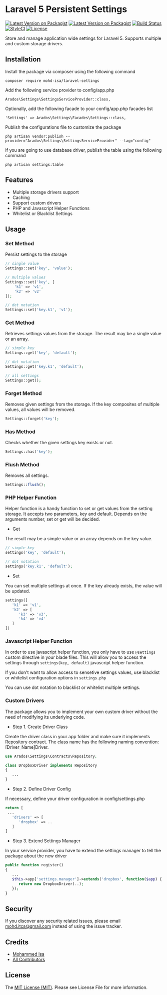 # Laravel 5 Persistent Settings
[![Latest Version on Packagist](https://img.shields.io/packagist/v/mohd-isa/laravel-settings.svg)](https://github.com/mohd-isa/laravel-settings/releases)
[![Latest Version on Packagist](https://img.shields.io/packagist/dt/mohd-isa/laravel-settings.svg)](https://packagist.org/packages/mohd-isa/laravel-settings)
[![Build Status](https://travis-ci.org/mohd-isa/laravel-settings.svg?branch=master)](https://travis-ci.org/mohd-isa/laravel-settings)
[![StyleCI](https://styleci.io/repos/100166108/shield)](https://styleci.io/repos/100166108)
[![License](https://img.shields.io/badge/License-MIT-blue.svg?style=flat-square)](https://opensource.org/licenses/MIT)

Store and manage application wide settings for Laravel 5. Supports multiple and custom storage drivers.

## Installation
Install the package via composer using the following command
````
composer require mohd-isa/laravel-settings
````
Add the following service provider to config/app.php
````
Arados\Settings\SettingsServiceProvider::class,
````
Optionally, add the following facade to your config/app.php facades list
````
'Settings' => Arados\Settings\Facades\Settings::class,
````
Publish the configurations file to customize the package
```
php artisan vendor:publish --provider="Arados\Settings\SettingsServiceProvider" --tag="config"
```
If you are going to use database driver, publish the table using the following command
```
php artisan settings:table
```

## Features
* Multiple storage drivers support
* Caching
* Support custom drivers
* PHP and Javascript Helper Functions
* Whitelist or Blacklist Settings

## Usage
### Set Method
Persist settings to the storage

````php
// single value
Settings::set('key', 'value');

// multiple values
Settings::set('key', [
    'k1' => 'v1',
    'k2' => 'v2'
]);

// dot notation
Settings::set('key.k1', 'v1');
````

### Get Method
Retrieves settings values from the storage. The result may be a single value or an array.

````php
// simple key
Settings::get('key', 'default');

// dot notation
Settings::get('key.k1', 'default');

// all settings
Settings::get();
````

### Forget Method
Removes given settings from the storage. If the key composites of multiple values, all values will be removed.

````php
Settings::forget('key');
````

### Has Method
Checks whether the given settings key exists or not.

````php
Settings::has('key');
````

### Flush Method
Removes all settings.

````php
Settings::flush();
````

### PHP Helper Function
Helper function is a handy function to set or get values from the setting storage. It accepts two parameters, key and default. Depends on the arguments number, set or get will be decided.

* Get

The result may be a simple value or an array depends on the key value.
````php
// simple key
settings('key', 'default');

// dot notation
settings('key.k1', 'default');
````

* Set

You can set multiple settings at once. If the key already exists, the value will be updated.
````php
settings([
   'k1' => 'v1',
   'k2' => [
      'k3' => 'v3',
      'k4' => 'v4'
   ]
])
````

### Javascript Helper Function
In order to use javascript helper function, you only have to use ``@settings`` custom directive in your blade files. This will allow you to access the settings through ```settings(key, default)``` javascript helper function.

If you don't want to allow access to sensetive settings values, use blacklist or whitelist configuration options in ```settings.php```

You can use dot notation to blacklist or whitelist multiple settings.

### Custom Drivers

The package allows you to implement your own custom driver without the need of modifying its underlying code.

* Step 1. Create Driver Class

Create the driver class in your app folder and make sure it implements Repository contract. The class name has the following naming convention: [Driver_Name]Driver.
````php
use Arados\Settings\Contracts\Repository;

class DropboxDriver implements Repository
{
   ...
}
````

* Step 2. Define Driver Config

If necessary, define your driver configuration in config/settings.php
````php
return [
 ...
   'drivers' => [
      'dropbox' => ..
   ]
]
````

* Step 3. Extend Settings Manager

In your service provider, you have to extend the settings manager to tell the package about the new driver
````php
public function register()
{
   ...
   $this->app['settings.manager']->extends('dropbox', function($app) {
      return new DropboxDriver(..);
   });
}
````

## Security
If you discover any security related issues, please email mohd.itcs@gmail.com instead of using the issue tracker.

## Credits
* [Mohammed Isa](https://github.com/mohd-isa)
* [All Contributors](https://github.com/mohd-isa/laravel-settings/graphs/contributors)

## License
The [MIT License (MIT)](https://github.com/mohd-isa/laravel-settings/blob/master/LICENSE.md). Please see License File for more information.
